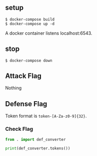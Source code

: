 ## setup

```shell
$ docker-compose build
$ docker-compose up -d
```

A docker container listens localhost:6543.

## stop

```shell
$ docker-compose down
```
## Attack Flag

Nothing

## Defense Flag

 Token format is `token-[A-Za-z0-9]{32}`.

### Check Flag

```python
from . import def_converter

print(def_converter.tokens())
```




